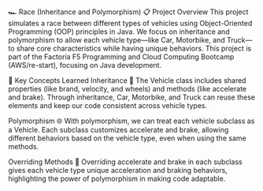 🏎️ Race (Inheritance and Polymorphism)
📋 Project Overview
This project simulates a race between different types of vehicles using Object-Oriented Programming (OOP) principles in Java. We focus on inheritance and polymorphism to allow each vehicle type—like Car, Motorbike, and Truck—to share core characteristics while having unique behaviors. 
This project is part of the Factoría F5 Programming and Cloud Computing Bootcamp (AWS/re-start), focusing on Java development.

🔑 Key Concepts Learned
Inheritance 🧬
The Vehicle class includes shared properties (like brand, velocity, and wheels) and methods (like accelerate and brake). Through inheritance, Car, Motorbike, and Truck can reuse these elements and keep our code consistent across vehicle types.

Polymorphism 🌐
With polymorphism, we can treat each vehicle subclass as a Vehicle. Each subclass customizes accelerate and brake, allowing different behaviors based on the vehicle type, even when using the same methods.

Overriding Methods 🔄
Overriding accelerate and brake in each subclass gives each vehicle type unique acceleration and braking behaviors, highlighting the power of polymorphism in making code adaptable.

